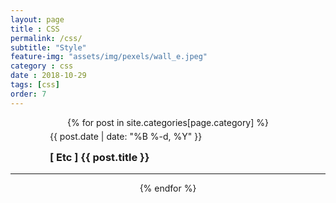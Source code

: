 ```yaml
--- 
layout: page
title : CSS
permalink: /css/
subtitle: "Style" 
feature-img: "assets/img/pexels/wall_e.jpeg"
category : css
date : 2018-10-29
tags: [css]
order: 7
---
```


<div align="center">
{% for post in site.categories[page.category] %}
   <div style="width:75%;">
   <p class="meta" align="left" style="line-height:0px;">
              {{ post.date | date: "%B %-d, %Y" }}
        </p>
    <h3 align="left">
        <a href="{{ post.url | absolute_url }}" style="text-decoration:none;">
        [ Etc ] {{ post.title }}
        </a>
    </h3>
    </div>
    <hr/>
{% endfor %}
</div>

<br/>